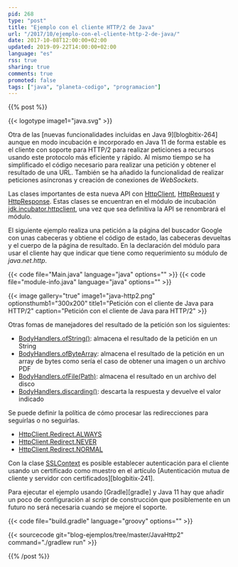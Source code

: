 ```yaml
---
pid: 268
type: "post"
title: "Ejemplo con el cliente HTTP/2 de Java"
url: "/2017/10/ejemplo-con-el-cliente-http-2-de-java/"
date: 2017-10-08T12:00:00+02:00
updated: 2019-09-22T14:00:00+02:00
language: "es"
rss: true
sharing: true
comments: true
promoted: false
tags: ["java", "planeta-codigo", "programacion"]
---
```


{{% post %}}

{{< logotype image1="java.svg" >}}

Otra de las [nuevas funcionalidades incluidas en Java 9][blogbitix-264] aunque en modo incubación e incorporado en Java 11 de forma estable es el cliente con soporte para HTTP/2 para realizar peticiones a recursos usando este protocolo más eficiente y rápido. Al mismo tiempo se ha simplificado el código necesario para realizar una petición y obtener el resultado de una URL. También se ha añadido la funcionalidad de realizar peticiones asíncronas y creación de conexiones de _WebSockets_.

Las clases importantes de esta nueva API con [HttpClient](https://docs.oracle.com/en/java/javase/11/docs/api/java.net.http/java/net/http/HttpClient.html), [HttpRequest](https://docs.oracle.com/en/java/javase/11/docs/api/java.net.http/java/net/http/HttpRequest.html) y [HttpResponse](https://docs.oracle.com/en/java/javase/11/docs/api/java.net.http/java/net/http/HttpResponse.html). Estas clases se encuentran en el módulo de incubación [jdk.incubator.httpclient](https://docs.oracle.com/en/java/javase/11/docs/api/java.net.http/java/net/http/package-summary.html), una vez que sea definitiva la API se renombrará el módulo.

El siguiente ejemplo realiza una petición a la página del buscador Google con unas cabeceras y obtiene el código de estado, las cabeceras devueltas y el cuerpo de la página de resultado. En la declaración del módulo para usar el cliente hay que indicar que tiene como requerimiento su módulo de _java.net.http_.

{{< code file="Main.java" language="java" options="" >}}
{{< code file="module-info.java" language="java" options="" >}}

{{< image
    gallery="true"
    image1="java-http2.png" optionsthumb1="300x200" title1="Petición con el cliente de Java para HTTP/2"
    caption="Petición con el cliente de Java para HTTP/2" >}}

Otras fomas de manejadores del resultado de la petición son los siguientes:

* [BodyHandlers.ofString()](https://docs.oracle.com/en/java/javase/11/docs/api/java.net.http/java/net/http/HttpResponse.BodyHandlers.html#ofString()): almacena el resultado de la petición en un String
* [BodyHandlers.ofByteArray](https://docs.oracle.com/en/java/javase/11/docs/api/java.net.http/java/net/http/HttpResponse.BodyHandlers.html#ofByteArray()): almacena el resultado de la petición en un array de bytes como sería el caso de obtener una imagen o un archivo PDF
* [BodyHandlers.ofFile(Path)](https://docs.oracle.com/en/java/javase/11/docs/api/java.net.http/java/net/http/HttpResponse.BodyHandlers.html#ofFile(java.nio.file.Path)): almacena el resultado en un archivo del disco
* [BodyHandlers.discarding()](https://docs.oracle.com/en/java/javase/11/docs/api/java.net.http/java/net/http/HttpResponse.BodyHandlers.html#discarding()): descarta la respuesta y devuelve el valor indicado

Se puede definir la política de cómo procesar las redirecciones para seguirlas o no seguirlas.

* [HttpClient.Redirect.ALWAYS](https://docs.oracle.com/en/java/javase/11/docs/api/java.net.http/java/net/http/HttpClient.Redirect.html#ALWAYS)
* [HttpClient.Redirect.NEVER](https://docs.oracle.com/en/java/javase/11/docs/api/java.net.http/java/net/http/HttpClient.Redirect.html#NEVER)
* [HttpClient.Redirect.NORMAL](https://docs.oracle.com/en/java/javase/11/docs/api/java.net.http/java/net/http/HttpClient.Redirect.html#NORMAL)

Con la clase [SSLContext](https://docs.oracle.com/en/java/javase/11/docs/api/java.base/javax/net/ssl/SSLContext.html) es posible establecer autenticación para el cliente usando un certificado como muestro en el artículo [Autenticación mutua de cliente y servidor con certificados][blogbitix-241].

Para ejecutar el ejemplo usando [Gradle][gradle] y Java 11 hay que añadir un poco de configuración al _script_ de construcción que posiblemente en un futuro no será necesaria cuando se mejore el soporte.

{{< code file="build.gradle" language="groovy" options="" >}}

{{< sourcecode git="blog-ejemplos/tree/master/JavaHttp2" command="./gradlew run" >}}

{{% /post %}}

